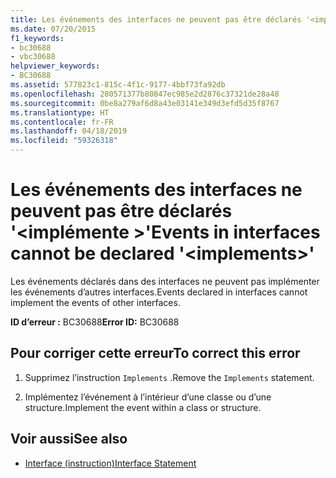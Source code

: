 ```yaml
---
title: Les événements des interfaces ne peuvent pas être déclarés '<implements>'
ms.date: 07/20/2015
f1_keywords:
- bc30688
- vbc30688
helpviewer_keywords:
- BC30688
ms.assetid: 577823c1-815c-4f1c-9177-4bbf73fa92db
ms.openlocfilehash: 280571377b80847ec985e2d2876c37321de28a48
ms.sourcegitcommit: 0be8a279af6d8a43e03141e349d3efd5d35f8767
ms.translationtype: HT
ms.contentlocale: fr-FR
ms.lasthandoff: 04/18/2019
ms.locfileid: "59326318"
---
```

# <a name="events-in-interfaces-cannot-be-declared-implements"></a><span data-ttu-id="64292-102">Les événements des interfaces ne peuvent pas être déclarés '\<implémente >'</span><span class="sxs-lookup"><span data-stu-id="64292-102">Events in interfaces cannot be declared '\<implements>'</span></span>
<span data-ttu-id="64292-103">Les événements déclarés dans des interfaces ne peuvent pas implémenter les événements d’autres interfaces.</span><span class="sxs-lookup"><span data-stu-id="64292-103">Events declared in interfaces cannot implement the events of other interfaces.</span></span>  
  
 <span data-ttu-id="64292-104">**ID d’erreur :** BC30688</span><span class="sxs-lookup"><span data-stu-id="64292-104">**Error ID:** BC30688</span></span>  
  
## <a name="to-correct-this-error"></a><span data-ttu-id="64292-105">Pour corriger cette erreur</span><span class="sxs-lookup"><span data-stu-id="64292-105">To correct this error</span></span>  
  
1. <span data-ttu-id="64292-106">Supprimez l’instruction `Implements` .</span><span class="sxs-lookup"><span data-stu-id="64292-106">Remove the `Implements` statement.</span></span>  
  
2. <span data-ttu-id="64292-107">Implémentez l’événement à l’intérieur d’une classe ou d’une structure.</span><span class="sxs-lookup"><span data-stu-id="64292-107">Implement the event within a class or structure.</span></span>  
  
## <a name="see-also"></a><span data-ttu-id="64292-108">Voir aussi</span><span class="sxs-lookup"><span data-stu-id="64292-108">See also</span></span>

- [<span data-ttu-id="64292-109">Interface (instruction)</span><span class="sxs-lookup"><span data-stu-id="64292-109">Interface Statement</span></span>](../../visual-basic/language-reference/statements/interface-statement.md)

